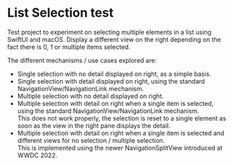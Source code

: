 #  List Selection test

Test project to experiment on selecting multiple elements in a list using SwiftUI and macOS.
Display a different view on the right depending on the fact there is 0, 1 or multiple items selected.

The different mechanisms / use cases explored are:
- Single selection with no detail displayed on right, as a simple basis.
- Single selection with detail displayed on right, using the standard NavigationView/NavigationLink mechanism.
- Multiple selection with no detail displayed on right.
- Multiple selection with detail on right when a single item is selected, using the standard NavigationView/NavigationLink mechanism.  
This does not work properly, the selection is reset to a single element as soon as the view in the right pane displays the detail.
- Multiple selection with detail on right when a single item is selected and different views for no selection / multiple selection.  
This is implemented using the newer NavigationSplitView introduced at WWDC 2022.
